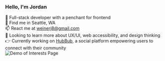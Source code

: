 ### Hello, I'm Jordan

:wave: Full-stack developer with a penchant for frontend <br />
:evergreen_tree: Find me in Seattle, WA <br />
:mailbox: React me at weinerj8@gmail.com <br />
:eyes: Looking to learn more about UX/UI, web accessibility, and design thinking <br />
:point_right: Currently working on [HubBub](https://github.com/jnweiner/HubBub), a social platform empowering users to connect with their community <br />
![Demo of Interests Page](https://hubbub-demo.s3-us-west-2.amazonaws.com/2021-01-20+15.28.17.gif)
<br />



<!--
**jnweiner/jnweiner** is a ✨ _special_ ✨ repository because its `README.md` (this file) appears on your GitHub profile.

Here are some ideas to get you started:

- 🔭 I’m currently working on ...
- 🌱 I’m currently learning ...
- 👯 I’m looking to collaborate on ...
- 🤔 I’m looking for help with ...
- 💬 Ask me about ...
- 📫 How to reach me: ...
- 😄 Pronouns: ...
- ⚡ Fun fact: ...
-->
